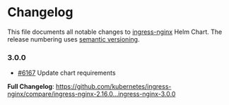 <!-- SPDX-License-Identifier: Apache-2.0 -->

# Changelog

This file documents all notable changes to [ingress-nginx](https://github.com/kubernetes/ingress-nginx) Helm Chart. The release numbering uses [semantic versioning](http://semver.org).

### 3.0.0

* [#6167](https://github.com/kubernetes/ingress-nginx/pull/6167) Update chart requirements

**Full Changelog**: https://github.com/kubernetes/ingress-nginx/compare/ingress-nginx-2.16.0...ingress-nginx-3.0.0
